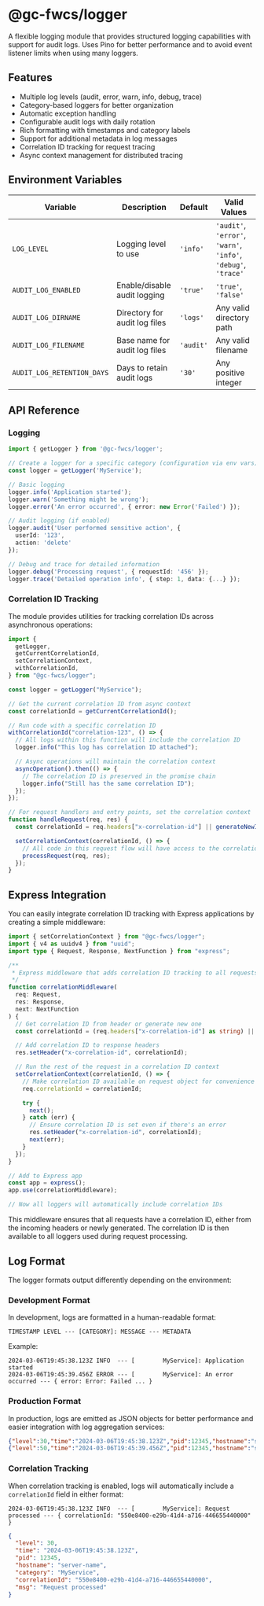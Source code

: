 # @gc-fwcs/logger

A flexible logging module that provides structured logging capabilities with support for audit logs. Uses Pino for better performance and to avoid event listener limits when using many loggers.

## Features

- Multiple log levels (audit, error, warn, info, debug, trace)
- Category-based loggers for better organization
- Automatic exception handling
- Configurable audit logs with daily rotation
- Rich formatting with timestamps and category labels
- Support for additional metadata in log messages
- Correlation ID tracking for request tracing
- Async context management for distributed tracing

## Environment Variables

| Variable                   | Description                   | Default   | Valid Values                                                   |
| -------------------------- | ----------------------------- | --------- | -------------------------------------------------------------- |
| `LOG_LEVEL`                | Logging level to use          | `'info'`  | `'audit'`, `'error'`, `'warn'`, `'info'`, `'debug'`, `'trace'` |
| `AUDIT_LOG_ENABLED`        | Enable/disable audit logging  | `'true'`  | `'true'`, `'false'`                                            |
| `AUDIT_LOG_DIRNAME`        | Directory for audit log files | `'logs'`  | Any valid directory path                                       |
| `AUDIT_LOG_FILENAME`       | Base name for audit log files | `'audit'` | Any valid filename                                             |
| `AUDIT_LOG_RETENTION_DAYS` | Days to retain audit logs     | `'30'`    | Any positive integer                                           |

## API Reference

### Logging

```typescript
import { getLogger } from '@gc-fwcs/logger';

// Create a logger for a specific category (configuration via env vars)
const logger = getLogger('MyService');

// Basic logging
logger.info('Application started');
logger.warn('Something might be wrong');
logger.error('An error occurred', { error: new Error('Failed') });

// Audit logging (if enabled)
logger.audit('User performed sensitive action', {
  userId: '123',
  action: 'delete'
});

// Debug and trace for detailed information
logger.debug('Processing request', { requestId: '456' });
logger.trace('Detailed operation info', { step: 1, data: {...} });
```

### Correlation ID Tracking

The module provides utilities for tracking correlation IDs across asynchronous operations:

```typescript
import {
  getLogger,
  getCurrentCorrelationId,
  setCorrelationContext,
  withCorrelationId,
} from "@gc-fwcs/logger";

const logger = getLogger("MyService");

// Get the current correlation ID from async context
const correlationId = getCurrentCorrelationId();

// Run code with a specific correlation ID
withCorrelationId("correlation-123", () => {
  // All logs within this function will include the correlation ID
  logger.info("This log has correlation ID attached");

  // Async operations will maintain the correlation context
  asyncOperation().then(() => {
    // The correlation ID is preserved in the promise chain
    logger.info("Still has the same correlation ID");
  });
});

// For request handlers and entry points, set the correlation context
function handleRequest(req, res) {
  const correlationId = req.headers["x-correlation-id"] || generateNewId();

  setCorrelationContext(correlationId, () => {
    // All code in this request flow will have access to the correlation ID
    processRequest(req, res);
  });
}
```

## Express Integration

You can easily integrate correlation ID tracking with Express applications by creating a simple middleware:

```typescript
import { setCorrelationContext } from "@gc-fwcs/logger";
import { v4 as uuidv4 } from "uuid";
import type { Request, Response, NextFunction } from "express";

/**
 * Express middleware that adds correlation ID tracking to all requests
 */
function correlationMiddleware(
  req: Request,
  res: Response,
  next: NextFunction
) {
  // Get correlation ID from header or generate new one
  const correlationId = (req.headers["x-correlation-id"] as string) || uuidv4();

  // Add correlation ID to response headers
  res.setHeader("x-correlation-id", correlationId);

  // Run the rest of the request in a correlation ID context
  setCorrelationContext(correlationId, () => {
    // Make correlation ID available on request object for convenience
    req.correlationId = correlationId;

    try {
      next();
    } catch (err) {
      // Ensure correlation ID is set even if there's an error
      res.setHeader("x-correlation-id", correlationId);
      next(err);
    }
  });
}

// Add to Express app
const app = express();
app.use(correlationMiddleware);

// Now all loggers will automatically include correlation IDs
```

This middleware ensures that all requests have a correlation ID, either from the incoming headers or newly generated. The correlation ID is then available to all loggers used during request processing.

## Log Format

The logger formats output differently depending on the environment:

### Development Format

In development, logs are formatted in a human-readable format:

```
TIMESTAMP LEVEL --- [CATEGORY]: MESSAGE --- METADATA
```

Example:

```
2024-03-06T19:45:38.123Z INFO  --- [        MyService]: Application started
2024-03-06T19:45:39.456Z ERROR --- [        MyService]: An error occurred --- { error: Error: Failed ... }
```

### Production Format

In production, logs are emitted as JSON objects for better performance and easier integration with log aggregation services:

```json
{"level":30,"time":"2024-03-06T19:45:38.123Z","pid":12345,"hostname":"server-name","category":"MyService","msg":"Application started"}
{"level":50,"time":"2024-03-06T19:45:39.456Z","pid":12345,"hostname":"server-name","category":"MyService","msg":"An error occurred","error":{"type":"Error","message":"Failed","stack":"Error: Failed\n    at..."}}
```

### Correlation Tracking

When correlation tracking is enabled, logs will automatically include a `correlationId` field in either format:

```
2024-03-06T19:45:38.123Z INFO  --- [        MyService]: Request processed --- { correlationId: "550e8400-e29b-41d4-a716-446655440000" }
```

```json
{
  "level": 30,
  "time": "2024-03-06T19:45:38.123Z",
  "pid": 12345,
  "hostname": "server-name",
  "category": "MyService",
  "correlationId": "550e8400-e29b-41d4-a716-446655440000",
  "msg": "Request processed"
}
```
